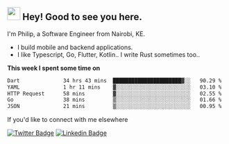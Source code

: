 <h2><img src="https://slackmojis.com/emojis/3643-cool-doge/download" width="30"/> Hey! Good to see you here.</h2>

<p>I'm Philip, a Software Engineer from Nairobi, KE. 

- I build mobile and backend applications.
- I like Typescript, Go, Flutter, Kotlin.. I write Rust sometimes too..</p>

**This week I spent some time on**
<!--START_SECTION:waka-->

```txt
Dart              34 hrs 43 mins  ██████████████████████▓░░   90.29 %
YAML              1 hr 11 mins    ▓░░░░░░░░░░░░░░░░░░░░░░░░   03.10 %
HTTP Request      58 mins         ▓░░░░░░░░░░░░░░░░░░░░░░░░   02.55 %
Go                38 mins         ▒░░░░░░░░░░░░░░░░░░░░░░░░   01.66 %
JSON              21 mins         ▒░░░░░░░░░░░░░░░░░░░░░░░░   00.95 %
```

<!--END_SECTION:waka-->

If you'd like to connect with me elsewhere

[![Twitter Badge](https://img.shields.io/badge/-Twitter-1ca0f1?style=flat-square&labelColor=1ca0f1&logo=twitter&logoColor=white&link=https://twitter.com/_diogorodrigues)](https://twitter.com/kimathiphil)  [![Linkedin Badge](https://img.shields.io/badge/-LinkedIn-blue?style=flat-square&logo=Linkedin&logoColor=white&link=https://www.linkedin.com/in/philip-kimathi-2604a9114/)](https://www.linkedin.com/in/philip-kimathi-2604a9114/)
